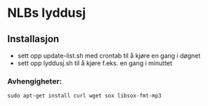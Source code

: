 # NLBs lyddusj

Installasjon
------------

- sett opp update-list.sh med crontab til å kjøre en gang i døgnet
- sett opp lyddusj.sh til å kjøre f.eks. en gang i minuttet

### Avhengigheter:

```
sudo apt-get install curl wget sox libsox-fmt-mp3
```
